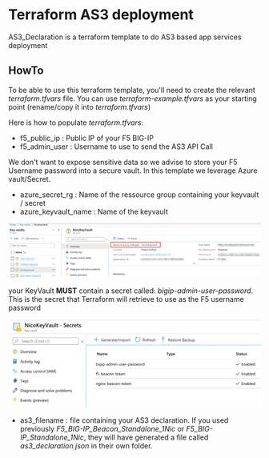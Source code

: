 Terraform AS3 deployment
========================

AS3_Declaration is a terraform template to do AS3 based app services deployment

HowTo
-----

To be able to use this terraform template, you'll need to create the relevant *terraform.tfvars* file. You can use *terraform-example.tfvars* as your starting point (rename/copy it into *terraform.tfvars*)

Here is how to populate *terraform.tfvars*:

* f5_public_ip : Public IP of your F5 BIG-IP
* f5_admin_user : Username to use to send the AS3 API Call

We don't want to expose sensitive data so we advise to store your F5 Username password into a secure vault. In this template we leverage Azure vault/Secret.

* azure_secret_rg : Name of the ressource group containing your keyvault / secret
* azure_keyvault_name : Name of the keyvault

![Screenshot](pictures/AzureKeyVault.png)

your KeyVault **MUST** contain a secret called: *bigip-admin-user-password*. This is the secret that Terraform will retrieve to use as the F5 username password

![Screenshot](pictures/AzureKeyVault_Secrets.png)

* as3_filename : file containing your AS3 declaration. If you used previously *F5_BIG-IP_Beacon_Standalone_1Nic* or *F5_BIG-IP_Standalone_1Nic*, they will have generated a file called *as3_declaration.json* in their own folder. 

